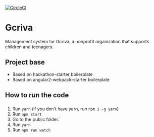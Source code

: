 [![CircleCI](https://circleci.com/gh/ArthurVilaca/gcriva.svg?style=svg)](https://circleci.com/gh/ArthurVilaca/gcriva)

# Gcriva

Management system for Gcriva, a nonprofit organization that supports children and teenagers.

## Project base
* Based on hackathon-starter boilerplate
* Based on angular2-webpack-starter boilerplate

## How to run the code

###
1. Run `yarn` (if you don't have yarn, run `npm i -g yarn`)
2. Run `npm start`
3. Go to the public folder.`
4. Run `yarn`
5. Run `npm run watch`